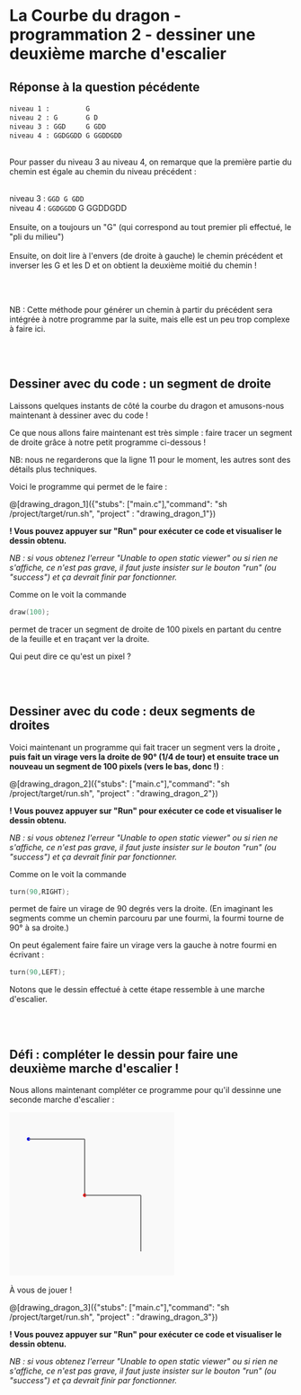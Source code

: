 # La Courbe du dragon - programmation 2 - dessiner une deuxième marche d'escalier

## Réponse à la question pécédente

```
niveau 1 :         G
niveau 2 : G       G D
niveau 3 : GGD     G GDD
niveau 4 : GGDGGDD G GGDDGDD
```

<br>
Pour passer du niveau 3 au niveau 4, on remarque que la première partie du chemin est égale au chemin du niveau précédent :
<br><br>

niveau 3 : `GGD G GDD`
<br>
niveau 4 : `GGDGGDD` G GGDDGDD
<br><br>
Ensuite, on a toujours un "G" (qui correspond au tout premier pli effectué, le "pli du milieu")
<br><br>
Ensuite, on doit lire à l'envers (de droite à gauche) le chemin précédent et inverser les G et les D et on obtient la deuxième moitié du chemin !

<br><br>

NB : Cette méthode pour générer un chemin à partir du précédent sera intégrée à notre programme par la suite, mais elle est un peu trop complexe à faire ici.

<br><br>


## Dessiner avec du code : un segment de droite

Laissons quelques instants de côté la courbe du dragon et amusons-nous maintenant à dessiner avec du code !

Ce que nous allons faire maintenant est très simple : faire tracer un segment de droite grâce à notre petit programme ci-dessous !

NB: nous ne regarderons que la ligne 11 pour le moment, les autres sont des détails plus techniques.

Voici le programme qui permet de le faire :

@[drawing_dragon_1]({"stubs": ["main.c"],"command": "sh /project/target/run.sh", "project" : "drawing_dragon_1"})

**! Vous pouvez appuyer sur "Run" pour exécuter ce code et visualiser le dessin obtenu.**

*NB : si vous obtenez l'erreur "Unable to open static viewer" ou si rien ne s'affiche, ce n'est pas grave, il faut juste insister sur le bouton "run" (ou "success") et ça devrait finir par fonctionner.*

Comme on le voit la commande

```C
draw(100);
```

permet de tracer un segment de droite de 100 pixels en partant du centre de la feuille et en traçant ver la droite.

Qui peut dire ce qu'est un pixel ?

<br><br>

## Dessiner avec du code : deux segments de droites

Voici maintenant un programme qui fait tracer un segment vers la droite **, puis fait un virage vers la droite de 90° (1/4 de tour) et ensuite trace un nouveau un segment de 100 pixels (vers le bas, donc !)** : 

@[drawing_dragon_2]({"stubs": ["main.c"],"command": "sh /project/target/run.sh", "project" : "drawing_dragon_2"})

**! Vous pouvez appuyer sur "Run" pour exécuter ce code et visualiser le dessin obtenu.**

*NB : si vous obtenez l'erreur "Unable to open static viewer" ou si rien ne s'affiche, ce n'est pas grave, il faut juste insister sur le bouton "run" (ou "success") et ça devrait finir par fonctionner.*

Comme on le voit la commande

```C
turn(90,RIGHT);
```

permet de faire un virage de 90 degrés vers la droite. (En imaginant les segments comme un chemin parcouru par une fourmi, la fourmi tourne de 90° à sa droite.)

On peut également faire faire un virage vers la gauche à notre fourmi en écrivant : 

```C
turn(90,LEFT);
```

Notons que le dessin effectué à cette étape ressemble à une marche d'escalier.

<br><br>

## Défi : compléter le dessin pour faire une deuxième marche d'escalier !

Nous allons maintenant compléter ce programme pour qu'il dessinne une seconde marche d'escalier : 

![2Marches](img/2Marches.png) 

À vous de jouer !

@[drawing_dragon_3]({"stubs": ["main.c"],"command": "sh /project/target/run.sh", "project" : "drawing_dragon_3"})

**! Vous pouvez appuyer sur "Run" pour exécuter ce code et visualiser le dessin obtenu.**

*NB : si vous obtenez l'erreur "Unable to open static viewer" ou si rien ne s'affiche, ce n'est pas grave, il faut juste insister sur le bouton "run" (ou "success") et ça devrait finir par fonctionner.*
